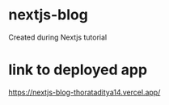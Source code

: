 # nextjs-blog

Created during Nextjs tutorial

# link to deployed app

https://nextjs-blog-thorataditya14.vercel.app/